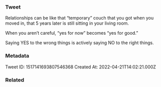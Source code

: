 ### Tweet
Relationships can be like that “temporary” couch that you got when you moved in, that 5 years later is still sitting in your living room. 

When you aren’t careful, “yes for now” becomes “yes for good.”

Saying YES to the wrong things is actively saying NO to the right things.

### Metadata
Tweet ID: 1517141693807546368
Created At: 2022-04-21T14:02:21.000Z

### Related

